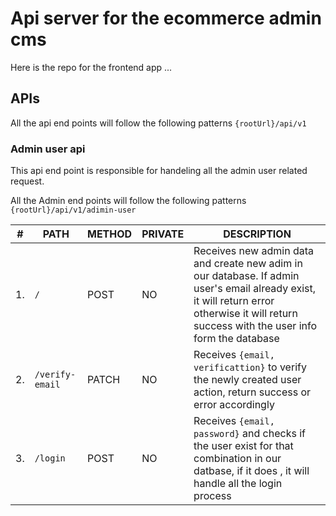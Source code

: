 # Api server for the ecommerce admin cms

Here is the repo for the frontend app ...

## APIs

All the api end points will follow the following patterns `{rootUrl}/api/v1`

### Admin user api

This api end point is responsible for handeling all the admin user related request.

All the Admin end points will follow the following patterns `{rootUrl}/api/v1/adimin-user`

| #   | PATH            | METHOD | PRIVATE | DESCRIPTION                                                                                                                                                                                  |
| --- | --------------- | ------ | ------- | -------------------------------------------------------------------------------------------------------------------------------------------------------------------------------------------- |
| 1.  | `/`             | POST   | NO      | Receives new admin data and create new adim in our database. If admin user's email already exist, it will return error otherwise it will return success with the user info form the database |
| 2.  | `/verify-email` | PATCH  | NO      | Receives `{email, verificattion}` to verify the newly created user action, return success or error accordingly                                                                               |
| 3.  | `/login`        | POST   | NO      | Receives `{email, password}` and checks if the user exist for that combination in our datbase, if it does , it will handle all the login process                                             |
